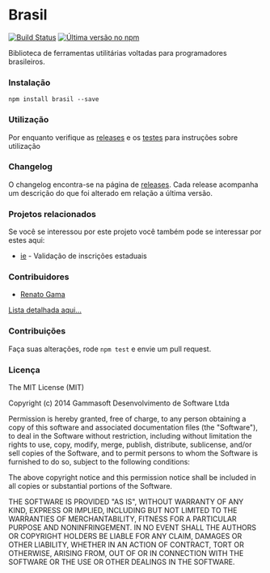Brasil
======

[![Build Status](https://drone.io/github.com/gammasoft/brasil/status.png)](https://drone.io/github.com/gammasoft/brasil/latest) [![Última versão no npm](https://badge.fury.io/js/brasil.png)](http://npmjs.org/package/brasil)

Biblioteca de ferramentas utilitárias voltadas para programadores brasileiros.

### Instalação

`npm install brasil --save`

### Utilização

Por enquanto verifique as [releases](https://github.com/gammasoft/brasil/releases) e os [testes](tests) para instruções sobre utilização

### Changelog

O changelog encontra-se na página de [releases](https://github.com/gammasoft/brasil/releases). Cada release acompanha um descrição do que foi alterado em relação a última versão.

### Projetos relacionados

Se você se interessou por este projeto você também pode se interessar por estes aqui:

- [ie](https://github.com/gammasoft/ie) - Validação de inscrições estaduais

### Contribuidores

- [Renato Gama](http://www.github.com/renatoargh)

[Lista detalhada aqui...](contributors.md)

### Contribuições

Faça suas alterações, rode `npm test` e envie um pull request.

### Licença

The MIT License (MIT)

Copyright (c) 2014 Gammasoft Desenvolvimento de Software Ltda

Permission is hereby granted, free of charge, to any person obtaining a copy of this software and associated documentation files (the "Software"), to deal in the Software without restriction, including without limitation the rights to use, copy, modify, merge, publish, distribute, sublicense, and/or sell copies of the Software, and to permit persons to whom the Software is furnished to do so, subject to the following conditions:

The above copyright notice and this permission notice shall be included in all copies or substantial portions of the Software.

THE SOFTWARE IS PROVIDED "AS IS", WITHOUT WARRANTY OF ANY KIND, EXPRESS OR IMPLIED, INCLUDING BUT NOT LIMITED TO THE WARRANTIES OF MERCHANTABILITY, FITNESS FOR A PARTICULAR PURPOSE AND NONINFRINGEMENT. IN NO EVENT SHALL THE AUTHORS OR COPYRIGHT HOLDERS BE LIABLE FOR ANY CLAIM, DAMAGES OR OTHER LIABILITY, WHETHER IN AN ACTION OF CONTRACT, TORT OR OTHERWISE, ARISING FROM, OUT OF OR IN CONNECTION WITH THE SOFTWARE OR THE USE OR OTHER DEALINGS IN THE SOFTWARE.
